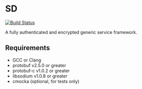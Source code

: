 # SD

[![Build Status](https://travis-ci.org/pks-t/sd.svg?branch=master)](https://travis-ci.org/pks-t/sd)

A fully authenticated and encrypted generic service framework.

## Requirements

- GCC or Clang
- protobuf v2.5.0 or greater
- protobuf-c v1.0.2 or greater
- libsodium v1.0.8 or greater
- cmocka (optional, for tests only)
